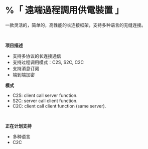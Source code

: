 # %「 遠端過程調用供電裝置 」

一款灵活的，简单的，高性能的长连接框架，支持多种语言的无缝连接。

<br>

**项目描述**

- 支持多协议的长连接通信
- 支持过程调用模式：C2S, S2C, C2C
- 支持消息订阅
- 端到端加密

**模式**

- C2S: client call server function.
- S2C: server call client function.
- C2C: client call client function (same server).

<br>

**正在计划支持**

- 多种语言
- C2C
